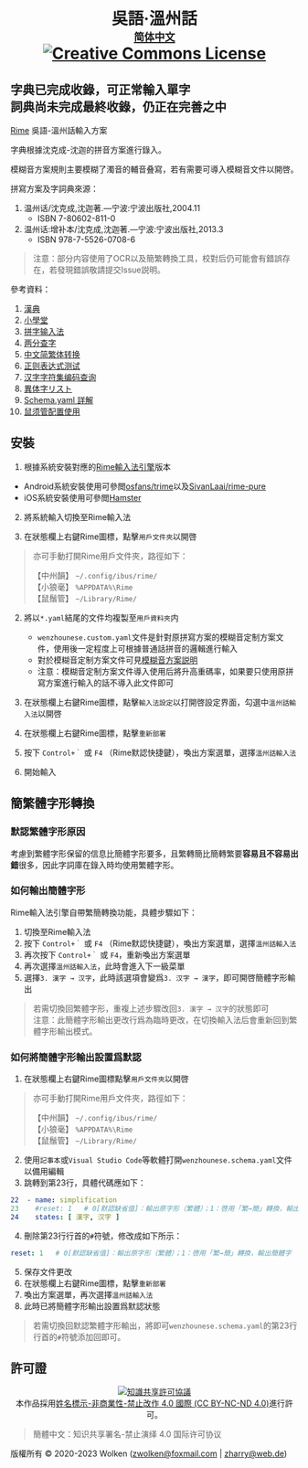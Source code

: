 <h1 align="center">吳語·溫州話<a rel="简体中文" href="/README_simp.md"><br><font size="4">简体中文</font></a><br><a rel="license" href="http://creativecommons.org/licenses/by-nd/4.0/"><img alt="Creative Commons License" style="border-width:0" src="https://i.creativecommons.org/l/by-nd/4.0/80x15.png" /></a></h1>

## 字典已完成收錄，可正常輸入單字<br>詞典尚未完成最終收錄，仍正在完善之中

[Rime](https://rime.im) 吳語-溫州話輸入方案

字典根據沈克成-沈迦的拼音方案進行錄入。

模糊音方案規則主要模糊了濁音的輔音叠寫，若有需要可導入模糊音文件以開啓。

拼寫方案及字詞典來源：
1.	温州话/沈克成,沈迦著.—宁波:宁波出版社,2004.11
	- ISBN 7-80602-811-0
2.	温州话:增补本/沈克成,沈迦著.—宁波:宁波出版社,2013.3
	- ISBN 978-7-5526-0708-6
> 注意：部分内容使用了OCR以及簡繁轉換工具，校對后仍可能會有錯誤存在，若發現錯誤敬請提交Issue説明。

參考資料：
1.	[漢典](https://www.zdic.net/)
2.	[小學堂](https://xiaoxue.iis.sinica.edu.tw/ccdb)
3.	[拼字输入法](https://hanzi.unihan.com.cn/PinZi)
4.	[两分查字](http://zisea.com/zslf.htm)
5.	[中文简繁体转换](https://tool.lu/zhconvert/)
6.	[正则表达式测试](https://regexr-cn.com/)
7.	[汉字字符集编码查询](https://www.qqxiuzi.cn/bianma/zifuji.php)
8.	[異体字リスト](https://www.tobunken.go.jp/archives/%E7%95%B0%E4%BD%93%E5%AD%97%E3%83%AA%E3%82%B9%E3%83%88/)
9.	[Schema.yaml 詳解](https://github.com/LEOYoon-Tsaw/Rime_collections/blob/master/Rime_description.md)
10.	[鼠须管配置使用](https://blog.isteed.cc/post/squirrel-customization-2022/)

## 安裝

1.	根據系統安裝對應的[Rime輸入法引擎](https://rime.im/download/)版本

-	Android系統安裝使用可參閲[osfans/trime](https://github.com/osfans/trime)以及[SivanLaai/rime-pure](https://github.com/SivanLaai/rime-pure)
-	iOS系統安裝使用可參閲[Hamster](https://github.com/imfuxiao/Hamster)

2.	將系統輸入切換至Rime輸入法

3.	在狀態欄上右鍵Rime圖標，點擊`用戶文件夾`以開啓
> 亦可手動打開Rime用戶文件夾，路徑如下：
>
> 【中州韻】 `~/.config/ibus/rime/`<br>
> 【小狼毫】 `%APPDATA%\Rime`<br>
> 【鼠鬚管】 `~/Library/Rime/`

2.	將以`*.yaml`結尾的文件均複製至`用戶資料夾`内

	-	`wenzhounese.custom.yaml`文件是針對原拼寫方案的模糊音定制方案文件，使用後一定程度上可根據普通話拼音的邏輯進行輸入
	-	對於模糊音定制方案文件可見[模糊音方案説明](/FuzzySoundList.md)
	-	注意：模糊音定制方案文件導入使用后將升高重碼率，如果要只使用原拼寫方案進行輸入的話不導入此文件即可
	

3.	在狀態欄上右鍵Rime圖標，點擊`輸入法設定`以打開啓設定界面，勾選中`溫州話輸入法`以開啓

4.	在狀態欄上右鍵Rime圖標，點擊`重新部署`

5.	按下 `Control+｀` 或 `F4` （Rime默認快捷鍵），喚出方案選單，選擇`溫州話輸入法`

6.	開始輸入

## 簡繁體字形轉換

### 默認繁體字形原因

考慮到繁體字形保留的信息比簡體字形要多，且繁轉簡比簡轉繁要**容易且不容易出錯**很多，因此字詞庫在錄入時均使用繁體字形。

### 如何輸出簡體字形

Rime輸入法引擎自帶繁簡轉換功能，具體步驟如下：
1.	切換至Rime輸入法
2.	按下 `Control+｀` 或 `F4` （Rime默認快捷鍵），喚出方案選單，選擇`溫州話輸入法`
3.	再次按下 `Control+｀` 或 `F4`，重新喚出方案選單
4.	再次選擇`溫州話輸入法`，此時會進入下一級菜單
5.	選擇`3. 漢字 → 汉字`，此時該選項會變爲`3. 汉字 → 漢字`，即可開啓簡體字形輸出
> 若需切換回繁體字形，重複上述步驟改回`3. 漢字 → 汉字`的狀態即可<br>
> 注意：此簡體字形輸出更改行爲為臨時更改，在切換輸入法后會重新回到繁體字形輸出模式。

### 如何將簡體字形輸出設置爲默認

1.	在狀態欄上右鍵Rime圖標點擊`用戶文件夾`以開啓
> 亦可手動打開Rime用戶文件夾，路徑如下：
>
> 【中州韻】 `~/.config/ibus/rime/`<br>
> 【小狼毫】 `%APPDATA%\Rime`<br>
> 【鼠鬚管】 `~/Library/Rime/`
2.	使用`記事本`或`Visual Studio Code`等軟體打開`wenzhounese.schema.yaml`文件以備用編輯
3.	跳轉到第23行，具體代碼應如下：
```yaml
22  - name: simplification
23    #reset: 1   # 0[默認缺省值]：輸出原字形（繁體）；1：啓用「繁→簡」轉換，輸出簡體字
24    states: [ 漢字, 汉字 ]
```
4.	刪除第23行行首的`#`符號，修改成如下所示：
```yaml
reset: 1   # 0[默認缺省值]：輸出原字形（繁體）；1：啓用「繁→簡」轉換，輸出簡體字
```
5.	保存文件更改
6.	在狀態欄上右鍵Rime圖標，點擊`重新部署`
7.	喚出方案選單，再次選擇`溫州話輸入法`
8.	此時已將簡體字形輸出設置爲默認狀態
> 若需切換回默認繁體字形輸出，將即可`wenzhounese.schema.yaml`的第23行行首的`#`符號添加回即可。


## 許可證

<p align="center"><a rel="license" href="http://creativecommons.org/licenses/by-nd/4.0/"><img alt="知識共享許可協議" style="border-width:0" src="https://i.creativecommons.org/l/by-nd/4.0/88x31.png" /></a><br />本作品採用<a rel="license" href="http://creativecommons.org/licenses/by-nd/4.0/">姓名標示-非商業性-禁止改作 4.0 國際 (CC BY-NC-ND 4.0)</a>進行許可。</p>

>簡體中文：知识共享署名-禁止演绎 4.0 国际许可协议

版權所有 © 2020-2023 Wolken (zwolken@foxmail.com | zharry@web.de)